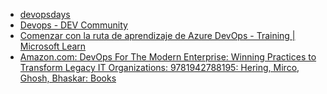 - [devopsdays](https://devopsdays.org/)
- [Devops - DEV Community](https://dev.to/t/devops)
- [Comenzar con la ruta de aprendizaje de Azure DevOps - Training | Microsoft Learn](https://learn.microsoft.com/es-es/training/paths/evolve-your-devops-practices/)
- [Amazon.com: DevOps For The Modern Enterprise: Winning Practices to Transform Legacy IT Organizations: 9781942788195: Hering, Mirco, Ghosh, Bhaskar: Books](https://www.amazon.com/DevOps-Modern-Enterprise-Practices-Organizations/dp/1942788193)